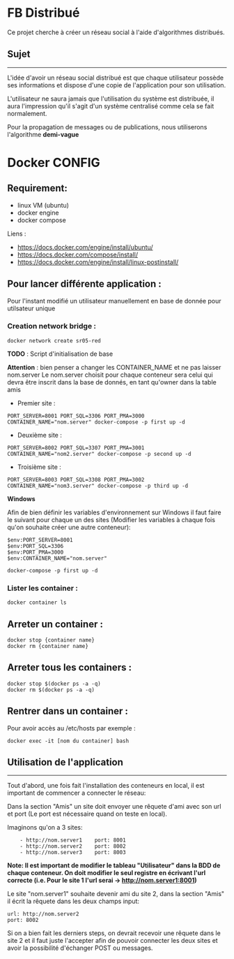 # FB Distribué

Ce projet cherche à créer un réseau social à l'aide d'algorithmes distribués.

## Sujet
---
L'idée d'avoir un réseau social distribué est que chaque utilisateur possède ses informations et dispose d'une copie de l'application pour son utilisation.

L'utilisateur ne saura jamais que l'utilisation du système est distribuée, il aura l'impression qu'il s'agit d'un système centralisé comme cela se fait normalement.

Pour la propagation de messages ou de publications, nous utiliserons l'algorithme **demi-vague**

# Docker CONFIG

## Requirement:
- linux VM (ubuntu)
- docker engine
- docker compose

Liens :
- https://docs.docker.com/engine/install/ubuntu/
- https://docs.docker.com/compose/install/
- https://docs.docker.com/engine/install/linux-postinstall/

## Pour lancer différente application :

Pour l'instant modifié un utilisateur manuellement en base de donnée pour utilsateur unique

### Creation network bridge  :
```bash=
docker network create sr05-red
```

**TODO** : Script d'initialisation de base

**Attention** : bien penser a changer les CONTAINER_NAME et ne pas laisser nom.server
Le nom.server choisit pour chaque conteneur sera celui qui devra être inscrit dans la base de donnés, en tant qu'owner dans la table amis

- Premier site :
```bash=
PORT_SERVER=8001 PORT_SQL=3306 PORT_PMA=3000 CONTAINER_NAME="nom.server" docker-compose -p first up -d 
```
- Deuxième site :
```bash=
PORT_SERVER=8002 PORT_SQL=3307 PORT_PMA=3001 CONTAINER_NAME="nom2.server" docker-compose -p second up -d
```
- Troisième site :
```bash=
PORT_SERVER=8003 PORT_SQL=3308 PORT_PMA=3002 CONTAINER_NAME="nom3.server" docker-compose -p third up -d
```

**Windows**

Afin de bien définir les variables d'environnement sur Windows il faut faire le suivant pour chaque un des sites (Modifier les variables à chaque fois qu'on souhaite créer une autre conteneur):

```bash=
$env:PORT_SERVER=8001 
$env:PORT_SQL=3306 
$env:PORT_PMA=3000
$env:CONTAINER_NAME="nom.server"

docker-compose -p first up -d

```


### Lister les container :
```bash=
docker container ls
```
##  Arreter un container :
```bash=
docker stop {container name}
docker rm {container name}
```
## Arreter tous les containers :
```bash=
docker stop $(docker ps -a -q)
docker rm $(docker ps -a -q)
```

## Rentrer dans un container :
Pour avoir accès au /etc/hosts par exemple :

```bash=
docker exec -it [nom du container] bash
```

## Utilisation de l'application
---
Tout d'abord, une fois fait l'installation des conteneurs en local, il est important de commencer a connecter le réseau:

Dans la section "Amis" un site doit envoyer une rêquete d'ami avec son url et port (Le port est nécessaire quand on teste en local).

Imaginons qu'on a 3 sites:

        - http://nom.server1    port: 8001
        - http://nom.server2    port: 8002
        - http://nom.server3    port: 8003

**Note: Il est important de modifier le tableau "Utilisateur" dans la BDD de chaque conteneur. On doit modifier le seul registre en écrivant l'url correcte (i.e. Pour le site 1 l'url serai -> http://nom.server1:8001)**

Le site "nom.server1" souhaite devenir ami du site 2, dans la section "Amis" il écrit la rêquete dans les deux champs input:

```
url: http://nom.server2
port: 8002
```
Si on a bien fait les derniers steps, on devrait recevoir une rêquete dans le site 2 et il faut juste l'accepter afin de pouvoir connecter les deux sites et avoir la possibilité d'échanger POST ou messages.
